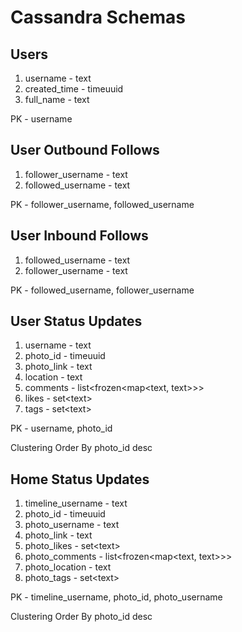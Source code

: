 # Cassandra Schemas

## Users
1. username - text
2. created_time - timeuuid
3. full_name - text


PK - username

## User Outbound Follows
1. follower_username - text
2. followed_username - text


PK - follower\_username, followed\_username

## User Inbound Follows
1. followed_username - text
2. follower_username - text


PK - followed\_username, follower\_username

## User Status Updates
1. username - text
2. photo_id - timeuuid
3. photo_link - text
4. location - text
5. comments - list\<frozen\<map\<text, text>>>
6. likes - set\<text\>
7. tags - set\<text\>


PK - username, photo_id


Clustering Order By photo_id desc


## Home Status Updates
1. timeline_username - text
2. photo_id - timeuuid
3. photo_username - text
4. photo_link - text
5. photo_likes - set\<text\>
6. photo_comments - list\<frozen\<map\<text, text>>>
7. photo_location - text
8. photo_tags - set\<text\>


PK - timeline\_username, photo\_id, photo_username


Clustering Order By photo_id desc
